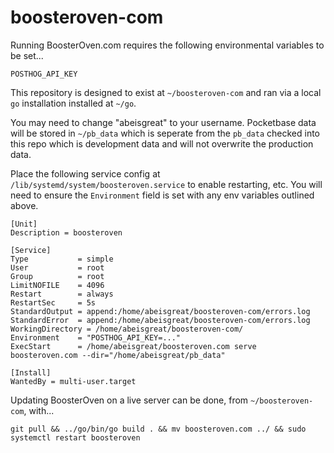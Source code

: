 # boosteroven-com

Running BoosterOven.com requires the following environmental variables to be set...

```
POSTHOG_API_KEY
```

This repository is designed to exist at `~/boosteroven-com` and ran via a local `go` installation installed at `~/go`.

You may need to change "abeisgreat" to your username. Pocketbase data will be stored in `~/pb_data` which is
seperate from the `pb_data` checked into this repo which is development data and will not overwrite the production
data.

Place the following service config at `/lib/systemd/system/boosteroven.service` to enable restarting, etc.
You will need to ensure the `Environment` field is set with any env variables outlined above.

```
[Unit]
Description = boosteroven

[Service]
Type           = simple
User           = root
Group          = root
LimitNOFILE    = 4096
Restart        = always
RestartSec     = 5s
StandardOutput = append:/home/abeisgreat/boosteroven-com/errors.log
StandardError  = append:/home/abeisgreat/boosteroven-com/errors.log
WorkingDirectory = /home/abeisgreat/boosteroven-com/
Environment    = "POSTHOG_API_KEY=..."
ExecStart      = /home/abeisgreat/boosteroven.com serve boosteroven.com --dir="/home/abeisgreat/pb_data"

[Install]
WantedBy = multi-user.target
```

Updating BoosterOven on a live server can be done, from `~/boosteroven-com`, with...

```
git pull && ../go/bin/go build . && mv boosteroven.com ../ && sudo systemctl restart boosteroven
```